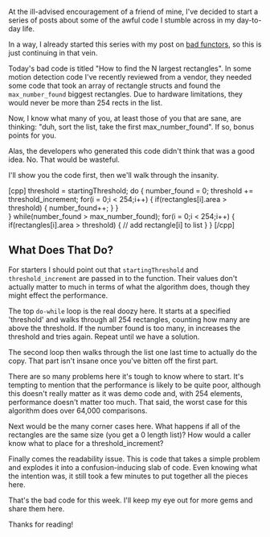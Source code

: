 At the ill-advised encouragement of a friend of mine, I've decided to start a series of posts about some of the awful code I stumble across in my day-to-day life.

In a way, I already started this series with my post on [bad functors](https://www.snowboardingcoder.com/coding/2018/03/27/functors-to-the-rescue/), so this is just continuing in that vein.

Today's bad code is titled "How to find the N largest rectangles".  In some motion detection code I've recently reviewed from a vendor, they needed some code that took an array of rectangle structs and found the `max_number_found` biggest rectangles.  Due to hardware limitations, they would never be more than 254 rects in the list.

Now, I know what many of you, at least those of you that are sane, are thinking: "duh, sort the list, take the first max_number_found".   If so, bonus points for you.

Alas, the developers who generated this code didn't think that was a good idea.  No.  That would be wasteful.

I'll show you the code first, then we'll walk through the insanity.

[cpp]
threshold = startingThreshold;
do {
   number_found = 0;
   threshold += threshold_increment;
   for(i = 0;i < 254;i++) {
      if(rectangles[i].area > threshold) {
         number_found++;
      }
   }	
} while(number_found > max_number_found);
for(i = 0;i < 254;i++) {
    if(rectangles[i].area > threshold) {
       // add rectangle[i] to list
    }
}
[/cpp]

## What Does **That** Do?

For starters I should point out that `startingThreshold` and `threshold_increment` are passed in to the function.  Their values don't actually matter to much in terms of what the algorithm does, though they might effect the performance.

The top `do-while` loop is the real doozy here.  It starts at a specified 'threshold' and walks through all 254 rectangles, counting how many are above the threshold.  If the number found is too many, in increases the threshold and tries again.  Repeat until we have a solution.

The second loop then walks through the list one last time to actually do the copy.  That part isn't insane once you've bitten off the first part.

There are so many problems here it's tough to know where to start.  It's tempting to mention that the performance is likely to be quite poor, although this doesn't really matter as it was demo code and, with 254 elements, performance doesn't matter too much.    That said,  the worst case for this algorithm does over 64,000 comparisons.

Next would be the many corner cases here.  What happens if all of the rectangles are the same size (you get a 0 length list)?   How would a caller know what to place for a threshold_increment?

Finally comes the readability issue.  This is code that takes a simple problem and explodes it into a confusion-inducing slab of code.  Even knowing what the intention was, it still took a few minutes to put together all the pieces here.

That's the bad code for this week.  I'll keep my eye out for more gems and share them here.



Thanks for reading!

